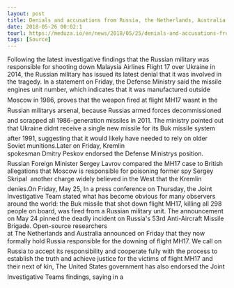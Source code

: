 ```yaml
---
layout: post
title: Denials and accusations from Russia, the Netherlands, Australia, the U.S., the EU, and NATO follow new MH17 findings by JIT and Bellingcat
date: 2018-05-26 00:02:1
tourl: https://meduza.io/en/news/2018/05/25/denials-and-accusations-from-russia-the-netherlands-australia-the-u-s-the-eu-and-nato-follow-new-mh17-findings-by-jit-and-bellingcat
tags: [Source]
---
```

Following the latest investigative findings that the Russian military was responsible for shooting down Malaysia Airlines Flight 17 over Ukraine in 2014, the Russian military has issued its latest denial that it was involved in the tragedy. In a statement on Friday, the Defense Ministry said the missile engines unit number, which indicates that it was manufactured outside Moscow in 1986, proves that the weapon fired at flight MH17 wasnt in the Russian militarys arsenal, because Russias armed forces decommissioned and scrapped all 1986-generation missiles in 2011. The ministry pointed out that Ukraine didnt receive a single new missile for its Buk missile system after 1991, suggesting that it would likely have needed to rely on older Soviet munitions.Later on Friday, Kremlin spokesman Dmitry Peskov endorsed the Defense Ministrys position. Russian Foreign Minister Sergey Lavrov compared the MH17 case to British allegations that Moscow is responsible for poisoning former spy Sergey Skripal  another charge widely believed in the West that the Kremlin denies.On Friday, May 25, In a press conference on Thursday, the Joint Investigative Team stated what has become obvious for many observers around the world: the Buk missile that shot down flight MH17, killing all 298 people on board, was fired from a Russian military unit. The announcement on May 24 pinned the deadly incident on Russia's 53rd Anti-Aircraft Missile Brigade. Open-source researchers at The Netherlands and Australia announced on Friday that they now formally hold Russia responsible for the downing of flight MH17. We call on Russia to accept its responsibility and cooperate fully with the process to establish the truth and achieve justice for the victims of flight MH17 and their next of kin, The United States government has also endorsed the Joint Investigative Teams findings, saying in a 